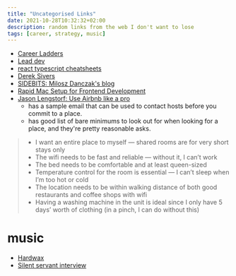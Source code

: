 ```yaml
---
title: "Uncategorised Links"
date: 2021-10-28T10:32:32+02:00
description: random links from the web I don't want to lose
tags: [career, strategy, music]
---
```



- [Career Ladders](https://career-ladders.dev/)
- [Lead dev](https://leaddev.com/)
- [react typescript cheatsheets](https://react-typescript-cheatsheet.netlify.app/)
- [Derek Sivers](https://sive.rs/)
- [SIDEBITS: Milosz Danczak's blog](https://blog.sidebits.tech/)
- [Rapid Mac Setup for Frontend Development](https://zellwk.com/blog/rapid-mac-setup/)
- [Jason Lengstorf: Use Airbnb like a pro](https://www.lengstorf.com/use-airbnb-like-a-pro/) 
  - has a sample email that can be used to contact hosts before you commit to a place.
  - has good list of bare minimums to look out for when looking for a place, and they're pretty reasonable asks.
> - I want an entire place to myself — shared rooms are for very short stays only
> - The wifi needs to be fast and reliable — without it, I can’t work
> - The bed needs to be comfortable and at least queen-sized
> - Temperature control for the room is essential — I can’t sleep when I’m too hot or cold
> - The location needs to be within walking distance of both good restaurants and coffee shops with wifi
> - Having a washing machine in the unit is ideal since I only have 5 days’ worth of clothing (in a pinch, I can do without this)

# music
- [Hardwax](https://hardwax.com/)
- [Silent servant interview](https://thequietus.com/articles/21074-interview-silent-servant)